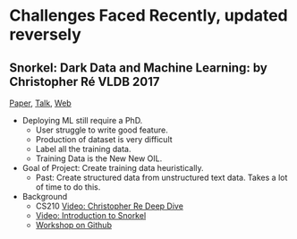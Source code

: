 # Challenges Faced Recently, updated reversely


## Snorkel: Dark Data and Machine Learning: by Christopher Ré VLDB 2017
[Paper](http://www.vldb.org/pvldb/vol11/p269-ratner.pdf), [Talk](https://www.youtube.com/watch?v=yu15Nf5eJEE), [Web](http://snorkel.readthedocs.io/en/master/)
- Deploying ML still require a PhD.
  - User struggle to write good feature.
  - Production of dataset is very difficult
  - Label all the training data.
  - Training Data is the New New OIL.
- Goal of Project: Create training data heuristically.
  - Past: Create structured data from unstructured text data. Takes a lot of time to do this.
- Background 
  - CS210 [Video: Christopher Re Deep Dive](https://www.youtube.com/watch?v=vNwAlR--Krk)
  - [Video: Introduction to Snorkel](https://www.youtube.com/watch?v=pXoiYSQHf2I&feature=youtu.be)
  - [Workshop on Github](https://github.com/HazyResearch/snorkel/tree/master/tutorials/workshop)
  
